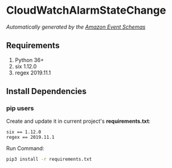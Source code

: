 # CloudWatchAlarmStateChange

*Automatically generated by the [Amazon Event Schemas](https://aws.amazon.com/)*

## Requirements

1. Python 36+
2. six 1.12.0
3. regex 2019.11.1

## Install Dependencies
### pip users

Create and update it in current project's **requirements.txt**:

```
six == 1.12.0
regex == 2019.11.1
```

Run Command:

```sh
pip3 install -r requirements.txt
```
